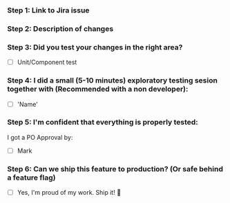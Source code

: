 ### Step 1: Link to Jira issue


### Step 2: Description of changes


### Step 3: Did you test your changes in the right area?
- [ ] Unit/Component test		

### Step 4: I did a small (5-10 minutes) exploratory testing sesion together with (Recommended with a non developer):
- [ ] 'Name'

### Step 5: I'm confident that everything is properly tested:
I got a PO Approval by:
- [ ] Mark

### Step 6: Can we ship this feature to production? (Or safe behind a feature flag)
- [ ] Yes, I'm proud of my work. Ship it! :ship: